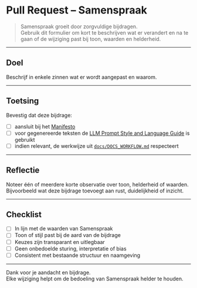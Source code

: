 # Pull Request – Samenspraak

> Samenspraak groeit door zorgvuldige bijdragen.  
> Gebruik dit formulier om kort te beschrijven wat er verandert en na te gaan of de wijziging past bij toon, waarden en helderheid.

---

## Doel
Beschrijf in enkele zinnen wat er wordt aangepast en waarom.

---

## Toetsing
Bevestig dat deze bijdrage:
- [ ] aansluit bij het [Manifesto](../MANIFESTO.md)  
- [ ] voor gegenereerde teksten de [LLM Prompt Style and Language Guide](../LLM_PROMPT_STYLE_AND_LANGUAGE_GUIDE.md) is gebruikt
- [ ] indien relevant, de werkwijze uit [`docs/DOCS_WORKFLOW.md`](../docs/DOCS_WORKFLOW.md) respecteert

---

## Reflectie
Noteer één of meerdere korte observatie over toon, helderheid of waarden.  
Bijvoorbeeld wat deze bijdrage toevoegt aan rust, duidelijkheid of inzicht.

---

## Checklist
- [ ] In lijn met de waarden van Samenspraak  
- [ ] Toon of stijl past bij de aard van de bijdrage  
- [ ] Keuzes zijn transparant en uitlegbaar  
- [ ] Geen onbedoelde sturing, interpretatie of bias  
- [ ] Consistent met bestaande structuur en naamgeving

---

Dank voor je aandacht en bijdrage.  
Elke wijziging helpt om de bedoeling van Samenspraak helder te houden.

